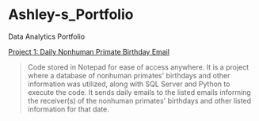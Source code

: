 # Ashley-s_Portfolio
Data Analytics Portfolio

[Project 1: Daily Nonhuman Primate Birthday Email](https://github.com/Ashley-Gooch/Ashley-s_Portfolio/blob/main/Improved%20NHP%20Birthday%20Code.txt)
>Code stored in Notepad for ease of access anywhere. It is a project where a database of nonhuman primates' birthdays and other information was utilized, along with SQL Server and Python to execute the code. It sends daily emails to the listed emails informing the receiver(s) of the nonhuman primates' birthdays and other listed information for that date.
